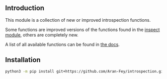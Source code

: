 ## Introduction

This module is a collection of new or improved introspection functions.

Some functions are improved versions of the functions found in the [inspect module](https://docs.python.org/3/library/inspect.html), others are completely new.

A list of all available functions can be found in [the docs](https://aran-fey.github.io/introspection/build/html/index.html).

## Installation

```bash
python3 -m pip install git+https://github.com/Aran-Fey/introspection.git@release
```
